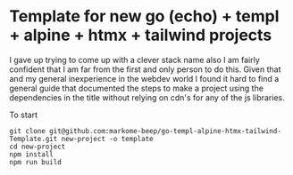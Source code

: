 # Template for new go (echo) + templ + alpine + htmx + tailwind projects

I gave up trying to come up with a clever stack name also I am fairly
confident that I am far from the first and only person to do this. Given
that and my general inexperience in the webdev world I found it hard to find
a general guide that documented the steps to make a project using the 
dependencies in the title without relying on cdn's for any of the js libraries.

To start 
```
git clone git@github.com:markome-beep/go-templ-alpine-htmx-tailwind-Template.git new-project -o template
cd new-project
npm install
npm run build
```

